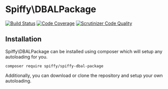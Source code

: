 # Spiffy\DBALPackage

[![Build Status](https://travis-ci.org/spiffyjr/spiffy-dbal-package.svg)](https://travis-ci.org/spiffyjr/spiffy-dbal-package)
[![Code Coverage](https://scrutinizer-ci.com/g/spiffyjr/spiffy-dbal-package/badges/coverage.png?b=develop)](https://scrutinizer-ci.com/g/spiffyjr/spiffy-dbal-package/?branch=develop)
[![Scrutinizer Code Quality](https://scrutinizer-ci.com/g/spiffyjr/spiffy-dbal-package/badges/quality-score.png?b=develop)](https://scrutinizer-ci.com/g/spiffyjr/spiffy-dbal-package/?branch=develop)

## Installation

Spiffy\DBALPackage can be installed using composer which will setup any autoloading for you.

`composer require spiffy/spiffy-dbal-package`

Additionally, you can download or clone the repository and setup your own autoloading.
